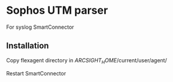 # Sophos UTM parser
For syslog SmartConnector

## Installation
Copy flexagent directory in $ARCSIGHT_HOME$/current/user/agent/

Restart SmartConnector
